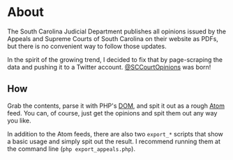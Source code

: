 About
=====
The South Carolina Judicial Department publishes all opinions issued by the Appeals and Supreme Courts of South Carolina on their website as PDFs, but there is no convenient way to follow those updates.

In the spirit of the growing trend, I decided to fix that by page-scraping the data and pushing it to a Twitter account. [@SCCourtOpinions](http://twitter.com/SCCourtOpinions) was born!

How
---
Grab the contents, parse it with PHP's [DOM](http://php.net/dom), and spit it out as a rough [Atom](http://en.wikipedia.org/wiki/Atom_(standard)) feed. You can, of course, just get the opinions and spit them out any way you like.

In addition to the Atom feeds, there are also two `export_*` scripts that show a basic usage and simply spit out the result. I recommend running them at the command line (`php export_appeals.php`).
